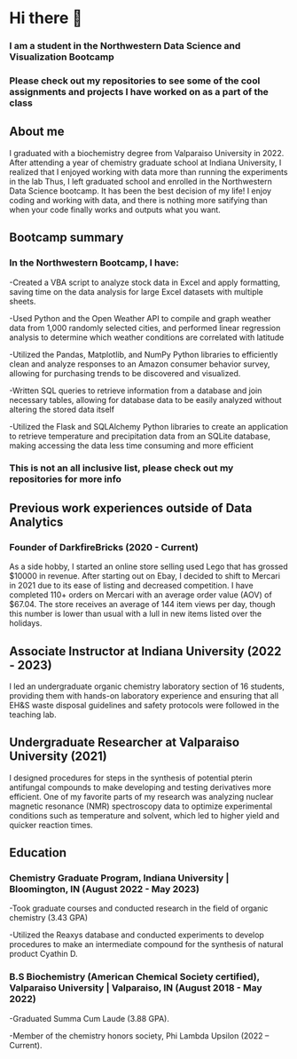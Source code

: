 # Hi there 👋
### I am a student in the Northwestern Data Science and Visualization Bootcamp
### Please check out my repositories to see some of the cool assignments and projects I have worked on as a part of the class

## About me
I graduated with a biochemistry degree from Valparaiso University in 2022. 
After attending a year of chemistry graduate school at Indiana University, I realized that I enjoyed working with data more than running the experiments in the lab
Thus, I left graduated school and enrolled in the Northwestern Data Science bootcamp. 
It has been the best decision of my life! 
I enjoy coding and working with data, and there is nothing more satifying than when your code finally works and outputs what you want.

## Bootcamp summary
### In the Northwestern Bootcamp, I have:
  -Created a VBA script to analyze stock data in Excel and apply formatting, saving time on the data analysis for large Excel datasets with multiple sheets.
  
  -Used Python and the Open Weather API to compile and graph weather data from 1,000 randomly selected cities, and performed linear regression analysis to         determine which weather conditions are correlated with latitude
 
  -Utilized the Pandas, Matplotlib, and NumPy Python libraries to efficiently clean and analyze responses to an Amazon consumer behavior survey, allowing for purchasing trends to be discovered and visualized.

  -Written SQL queries to retrieve information from a database and join necessary tables, allowing for database data to be easily analyzed without altering the stored data itself

  -Utilized the Flask and SQLAlchemy Python libraries to create an application to retrieve temperature and precipitation data from an SQLite database, making     accessing the data less time consuming and more efficient
### This is not an all inclusive list, please check out my repositories for more info

## Previous work experiences outside of Data Analytics
### Founder of DarkfireBricks (2020 - Current)
As a side hobby, I started an online store selling used Lego that has grossed $10000 in revenue.
After starting out on Ebay, I decided to shift to Mercari in 2021 due to its ease of listing and decreased competition.
I have completed 110+ orders on Mercari with an average order value (AOV) of $67.04.
The store receives an average of 144 item views per day, though this number is lower than usual with a lull in new items listed over the holidays.

## Associate Instructor at Indiana University (2022 - 2023)
I led an undergraduate organic chemistry laboratory section of 16 students, providing them with hands-on laboratory experience and ensuring that all EH&S waste disposal guidelines and safety protocols were followed in the teaching lab.

## Undergraduate Researcher at Valparaiso University (2021)
I designed procedures for steps in the synthesis of potential pterin antifungal compounds to make developing and testing derivatives more efficient.
One of my favorite parts of my research was analyzing nuclear magnetic resonance (NMR) spectroscopy data to optimize experimental conditions such as temperature and solvent, which led to higher yield and quicker reaction times.

## Education
### Chemistry Graduate Program, Indiana University | Bloomington, IN (August 2022 - May 2023)
  -Took graduate courses and conducted research in the field of organic chemistry (3.43 GPA)
  
  -Utilized the Reaxys database and conducted experiments to develop procedures to make an intermediate compound for the synthesis of natural product Cyathin D.

### B.S Biochemistry (American Chemical Society certified), Valparaiso University | Valparaiso, IN (August 2018 - May 2022)
  -Graduated Summa Cum Laude (3.88 GPA).
  
  -Member of the chemistry honors society, Phi Lambda Upsilon (2022 – Current).



